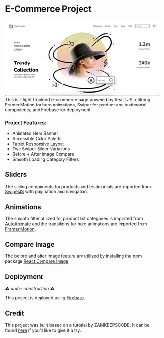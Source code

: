 # E-Commerce Project
![Screenshot](./src/assets/react-shop-screenshot.png)
This is a light frontend e-commerce page powered by React JS, utilizing Framer Motion for hero animations, Swiper for product and testimonial components, and Firebase for deployment.

### Project Features:
- Animated Hero Banner
- Accessible Color Palette
- Tablet Responsive Layout
- Two Swiper Slider Variations
- Before + After Image Compare
- Smooth Loading Category Filters

## Sliders
The sliding components for products and testimonials are imported from [SwiperJS](https://swiperjs.com/react) with pagination and navigation. 

## Animations
The smooth filter utilized for product list categories is imported from [AutoAnimate](https://auto-animate.formkit.com/#usage-react) and the transitions for hero animations are imported from [Framer Motion](https://www.framer.com/motion/).

## Compare Image
The before and after image feature are utilized by installing the npm package [React Compare Image](https://www.npmjs.com/package/react-compare-image?activeTab=readme).

## Deployment
*:warning: under construction :warning:*

This project is deployed using [Firebase](https://firebase.google.com/).

## Credit
This project was built based on a tutorial by ZAINKEEPSCODE. It can be found [here](https://www.youtube.com/watch?v=P5VnLiGUmtY&ab_channel=ZAINKEEPSCODE) if you’d like to give it a try.


